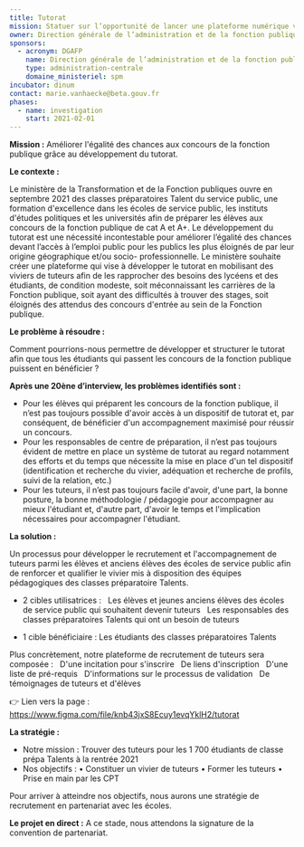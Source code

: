 ```yaml
---
title: Tutorat
mission: Statuer sur l’opportunité de lancer une plateforme numérique visant à développer le tutorat pour les élèves des classes préparatoires Talents du service public.
owner: Direction générale de l’administration et de la fonction publique
sponsors:
  - acronym: DGAFP
    name: Direction générale de l’administration et de la fonction publique 
    type: administration-centrale
    domaine_ministeriel: spm
incubator: dinum
contact: marie.vanhaecke@beta.gouv.fr
phases:
  - name: investigation
    start: 2021-02-01
---
```


**Mission :** Améliorer l'égalité des chances aux concours de la fonction publique grâce au développement du tutorat.

**Le contexte :**

Le ministère de la Transformation et de la Fonction publiques ouvre en septembre 2021 des classes préparatoires Talent du service public, une formation d'excellence dans les écoles de service public, les instituts d'études politiques et les universités afin de préparer les élèves aux concours de la fonction publique de cat A et A+. 
Le développement du tutorat est une nécessité incontestable pour améliorer l’égalité des chances devant l’accès à l’emploi public pour les publics les plus éloignés de par leur origine géographique et/ou socio- professionnelle. 
Le ministère souhaite créer une plateforme qui vise à développer le tutorat en mobilisant des viviers de tuteurs afin de les rapprocher des besoins des lycéens et des étudiants, de condition modeste, soit méconnaissant les carrières de la Fonction publique, soit ayant des difficultés à trouver des stages, soit éloignés des attendus des concours d'entrée au sein de la Fonction publique. 

**Le problème à résoudre :**

Comment pourrions-nous permettre de développer et structurer le tutorat afin que tous les étudiants qui passent les concours de la fonction publique puissent en bénéficier ?

**Après une 20ène d’interview, les problèmes identifiés sont :**

- Pour les élèves qui préparent les concours de la fonction publique, il n’est pas toujours possible d'avoir accès à un dispositif de tutorat et, par conséquent, de bénéficier d'un accompagnement maximisé pour réussir un concours. 
- Pour les responsables de centre de préparation, il n’est pas toujours évident de mettre en place un système de tutorat au regard notamment des efforts et du temps que nécessite la mise en place d'un tel dispositif (identification et recherche du vivier, adéquation et recherche de profils, suivi de la relation, etc.) 
- Pour les tuteurs, il n’est pas toujours facile d'avoir, d'une part, la bonne posture, la bonne méthodologie / pédagogie pour accompagner au mieux l'étudiant et, d'autre part, d'avoir le temps et l'implication nécessaires pour accompagner l'étudiant. 

**La solution :**

Un processus pour développer le recrutement et l'accompagnement de tuteurs parmi les élèves et anciens élèves des écoles de service public afin de renforcer et qualifier le vivier mis à disposition des équipes pédagogiques des classes préparatoire Talents. 

- 2 cibles utilisatrices :
  Les élèves et jeunes anciens élèves des écoles de service public qui souhaitent devenir tuteurs
  Les responsables des classes préparatoires Talents qui ont un besoin de tuteurs 
   
- 1 cible bénéficiaire : Les étudiants des classes préparatoires Talents 

Plus concrètement, notre plateforme de recrutement de tuteurs sera composée :
  D'une incitation pour s'inscrire
  De liens d'inscription 
  D'une liste de pré-requis
  D'informations sur le processus de validation
  De témoignages de tuteurs et d'élèves 

👉 Lien vers la page : https://www.figma.com/file/knb43jxS8Ecuy1evqYklH2/tutorat 

**La stratégie :**

- Notre mission : Trouver des tuteurs pour les 1 700 étudiants de classe prépa Talents à la rentrée 2021 
- Nos objectifs :
	•	Constituer un vivier de tuteurs 
	•	Former les tuteurs
	•	Prise en main par les CPT 

Pour arriver à atteindre nos objectifs, nous aurons une stratégie de recrutement en partenariat avec les écoles.

**Le projet en direct :**
A ce stade, nous attendons la signature de la convention de partenariat.
